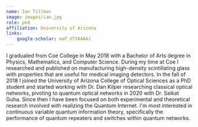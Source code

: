 ```yaml
---
name: Ian Tillman
image: images/ian.jpg
role: phd
affiliation: University of Arizona
links:
    google-scholar: maP_U7YAAAAJ
---
```


I graduated from Coe College in May 2018 with a Bachelor of Arts degree in Physics, Mathematics, and Computer Science. During my time at Coe I researched and published on manufacturing high-density scintillating glass with properties that are useful for medical imaging detectors. In the fall of 2018 I joined the University of Arizona College of Optical Sciences as a PhD student and started working with Dr. Dan Kilper researching classical optical networks, pivoting to quantum optical networks in 2020 with Dr. Saikat Guha. Since then I have been focused on both experimental and theoretical research involved with realizing the Quantum Internet. I'm most interested in continuous variable quantum information theory, specifically the performance of quantum repeaters and switches within quantum networks.